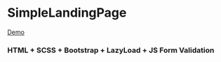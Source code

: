 # SimpleLandingPage

[Demo](https://johnsteck9.github.io/SimpleLandingPage/)

### HTML + SCSS + Bootstrap + LazyLoad + JS Form Validation
